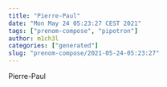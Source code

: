 ```yaml
---
title: "Pierre-Paul"
date: "Mon May 24 05:23:27 CEST 2021"
tags: ["prenom-compose", "pipotron"]
author: m1ch3l
categories: ["generated"]
slug: "prenom-compose/2021-05-24-05:23:27"
---
```


Pierre-Paul
